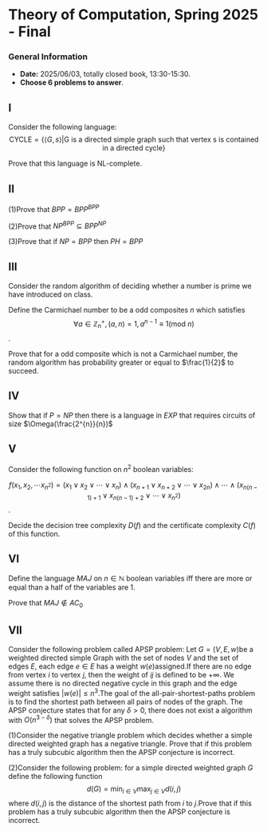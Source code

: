 # Theory of Computation, Spring 2025 - Final

### General Information
- **Date:** 2025/06/03, totally closed book, 13:30-15:30.
- **Choose 6 problems to answer**.

## I 
Consider the following language: 
$$\text{CYCLE}=\{\langle G,s\rangle\text{|G is a directed simple graph such that vertex s is contained in a directed cycle}\}$$

Prove that this language is NL-complete.
## II
(1)Prove that $BPP=BPP^{BPP}$

(2)Prove that $NP^{BPP}\subseteq BPP^{NP}$

(3)Prove that if $NP=BPP$ then $PH=BPP$

## III
Consider the random algorithm of deciding whether a number is prime we have introduced on class.

Define the  Carmichael number to be a odd composites $n$ which satisfies
 $$ \forall a \in \mathbb{Z}_{n}^{+}, (a,n)=1, a^{n-1}\equiv 1(\text{mod } n) $$. 

Prove that for a odd composite which is not a Carmichael number, the random algorithm has probability greater or equal to $\frac{1}{2}$ to succeed.
## IV
Show that if $P=NP$ then there is a language in $EXP$ that requires circuits of size $\Omega(\frac{2^{n}}{n})$
## V
Consider the following function on $n^2$ boolean variables:

$$f(x_1,x_2,\cdots x_{n^2})=(x_1\vee x_2\vee\cdots\vee x_n )\wedge(x_{n+1}\vee x_{n+2}\vee\cdots\vee x_{2n} )\wedge\cdots\wedge(x_{n(n-1)+1}\vee x_{n(n-1)+2}\vee\cdots\vee x_{n^2} ) $$.

Decide the decision tree complexity $D(f)$ and the certificate complexity $C(f)$ of this function.
## VI
Define the language $MAJ$ on $n\in \mathbb{N}$ boolean variables iff there are more or equal than a half of the variables are 1.

Prove that $MAJ\notin AC_{0}$
## VII
Consider the following problem called APSP problem: Let $G=(V,E,w)$be a weighted directed simple Graph with the set of nodes $V$ and the set of edges $E$, each edge $e\in E$ has a weight $w(e)$assigned.If there are no edge from vertex $i$ to vertex $j$, then the weight of $ij$ is defined to be $+\infty$. We assume there is no directed negative cycle in this graph and the edge weight satisfies $|w(e)|\leq n^{3}$.The goal of the all-pair-shortest-paths problem is to find the shortest path between all pairs of nodes of the graph. 
The APSP conjecture states that for any $\delta>0$, there does not exist a algorithm with $O(n^{3-\delta})$ that solves the APSP problem.

(1)Consider the negative triangle problem which decides whether a simple directed weighted graph has a negative triangle. Prove that if this problem has a truly subcubic algorithm then the APSP conjecture is incorrect.

(2)Consider the following problem: for a simple directed weighted graph $G$ define the following function $$d(G)=\min_{i\in V} \max_{j\in V}d(i,j)$$ where $d(i,j)$ is the distance of the shortest path from $i$ to $j$.Prove that if this problem has a truly subcubic algorithm then the APSP conjecture is incorrect.
